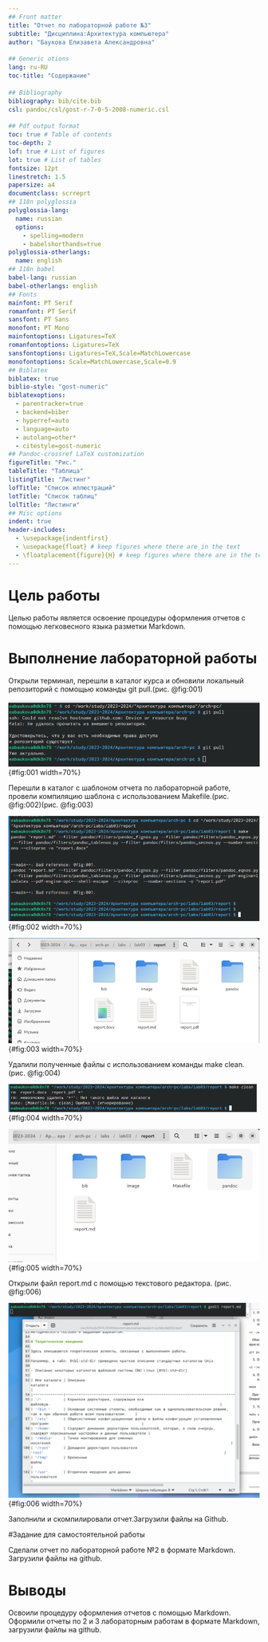 ```yaml
---
## Front matter
title: "Отчет по лабораторной работе №3"
subtitle: "Дисциплина:Архитектура компьютера"
author: "Баукова Елизавета Александровна"

## Generic otions
lang: ru-RU
toc-title: "Содержание"

## Bibliography
bibliography: bib/cite.bib
csl: pandoc/csl/gost-r-7-0-5-2008-numeric.csl

## Pdf output format
toc: true # Table of contents
toc-depth: 2
lof: true # List of figures
lot: true # List of tables
fontsize: 12pt
linestretch: 1.5
papersize: a4
documentclass: scrreprt
## I18n polyglossia
polyglossia-lang:
  name: russian
  options:
	- spelling=modern
	- babelshorthands=true
polyglossia-otherlangs:
  name: english
## I18n babel
babel-lang: russian
babel-otherlangs: english
## Fonts
mainfont: PT Serif
romanfont: PT Serif
sansfont: PT Sans
monofont: PT Mono
mainfontoptions: Ligatures=TeX
romanfontoptions: Ligatures=TeX
sansfontoptions: Ligatures=TeX,Scale=MatchLowercase
monofontoptions: Scale=MatchLowercase,Scale=0.9
## Biblatex
biblatex: true
biblio-style: "gost-numeric"
biblatexoptions:
  - parentracker=true
  - backend=biber
  - hyperref=auto
  - language=auto
  - autolang=other*
  - citestyle=gost-numeric
## Pandoc-crossref LaTeX customization
figureTitle: "Рис."
tableTitle: "Таблица"
listingTitle: "Листинг"
lofTitle: "Список иллюстраций"
lotTitle: "Список таблиц"
lolTitle: "Листинги"
## Misc options
indent: true
header-includes:
  - \usepackage{indentfirst}
  - \usepackage{float} # keep figures where there are in the text
  - \floatplacement{figure}{H} # keep figures where there are in the text
---
```


# Цель работы

Целью работы является освоение процедуры оформления отчетов с помощью легковесного
языка разметки Markdown.

# Выполнение лабораторной работы

Открыли терминал, перешли в каталог курса и обновили локальный репозиторий с помощью команды git pull.(рис. @fig:001)

![Обновление локального репозитория](image/1.png){#fig:001 width=70%}

Перешли в каталог с шаблоном отчета по лабораторной работе, провели компиляцию шаблона с использованием Makefile.(рис. @fig:002)(рис. @fig:003)

![Компиляция шаблона](image/2.png){#fig:002 width=70%}

![Полученные файлы](image/3.png){#fig:003 width=70%}

Удалили полученные файлы с использованием команды make clean.(рис. @fig:004)

![Удаление файлов](image/4.png){#fig:004 width=70%}

![Проверка того,что файлы удалены](image/5.png){#fig:005 width=70%}

Открыли файл report.md с помощью текстового редактора. (рис. @fig:006)

![Открытие файла](image/6.png){#fig:006 width=70%}

Заполнили и скомпилировали отчет.Загрузили файлы на Github.

#Задание для самостоятельной работы

Сделали отчет по лабораторной работе №2 в формате Markdown. Загрузили файлы на github.

# Выводы

Освоили процедуру оформления отчетов с помощью Markdown. Оформили отчеты по 2 и 3 лабораторным работам в формате Markdown, загрузили файлы на github.

